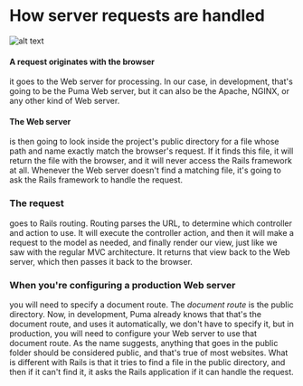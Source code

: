 # How server requests are handled

![alt text](https://recipe4developer.files.wordpress.com/2011/09/image.png)

#### A request originates with the browser
it goes to the Web server for processing. In our case, in development, that's going to be the Puma Web server, but it can also be the Apache, NGINX, or any other kind of Web server.

#### The Web server
is then going to look inside the project's public directory for a file whose path and name exactly match the browser's request. If it finds this file, it will return the file with the browser, and it will never access the Rails framework at all. Whenever the Web server doesn't find a matching file, it's going to ask the Rails framework to handle the request.

### The request
goes to Rails routing. Routing parses the URL, to determine which controller and action to use. It will execute the controller action, and then it will make a request to the model as needed, and finally render our view, just like we saw with the regular MVC architecture. It returns that view back to the Web server, which then passes it back to the browser.

### When you're configuring a production Web server
you will need to specify a document route. The *document route* is the public directory. Now, in development, Puma already knows that that's the document route, and uses it automatically, we don't have to specify it, but in production, you will need to configure your Web server to use that document route. As the name suggests, anything that goes in the public folder should be considered public, and that's true of most websites. What is different with Rails is that it tries to find a file in the public directory, and then if it can't find it, it asks the Rails application if it can handle the request.
